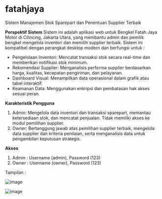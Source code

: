 # fatahjaya
 Sistem Manajemen Stok Sparepart dan Penentuan Supplier Terbaik

**Perspektif Sistem** 
Sistem ini adalah aplikasi web untuk Bengkel Fatah Jaya Motor di Cilincing, Jakarta Utara, yang membantu admin dan pemilik bengkel mengelola inventori dan memilih supplier terbaik. Sistem ini kompatibel dengan perangkat desktop modern dan berfungsi untuk :
- Pengelolaan Inventori: Mencatat transaksi stok secara real-time dan memberikan notifikasi stok minimum.
- Rekomendasi Supplier: Menganalisis performa supplier berdasarkan harga, kualitas, kecepatan pengiriman, dan pelayanan.
- Dashboard Visual: Menampilkan data operasional dalam grafik atau tabel interaktif.
- Keamanan Data: Menggunakan enkripsi dan pembatasan hak akses sesuai peran.

**Karakteristik Pengguna**
1. Admin: Mengelola data inventori dan transaksi sparepart, memantau ketersediaan stok, dan mencatat penjualan. Tidak memiliki akses ke modul pemilihan supplier.
2. Owner: Bertanggung jawab atas pemilihan supplier terbaik, mengelola data supplier dan kriteria penilaian, serta menganalisis data untuk pengambilan keputusan strategis.

**Akses** 
1. Admin : Username (admin), Password (123)
2. Owner : Username (owner), Password (123)

Tampilan :

![image](https://github.com/user-attachments/assets/dcdebf51-8f82-4246-8a4e-8a7de608bae6)

![image](https://github.com/user-attachments/assets/39aa7119-7b97-4cd5-b24c-603d8b5779e6)


